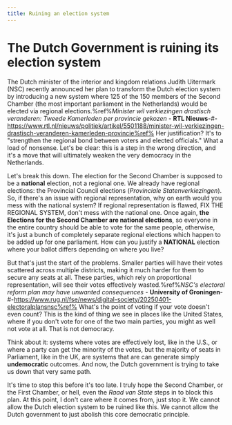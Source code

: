 ```yaml
---
title: Ruining an election system
---
```


# The Dutch Government is ruining its election system

The Dutch minister of the interior and kingdom relations Judith Uitermark (NSC) recently announced her plan to transform the Dutch election system by introducing a new system where 125 of the 150 members of the Second Chamber (the most important parliament in the Netherlands) would be elected via regional elections.%ref%*Minister wil verkiezingen drastisch veranderen: Tweede Kamerleden per provincie gekozen* - **RTL Nieuws**-#-https://www.rtl.nl/nieuws/politiek/artikel/5501188/minister-wil-verkiezingen-drastisch-veranderen-kamerleden-provincie%ref% Her justification? It's to "strengthen the regional bond between voters and elected officials." What a load of nonsense. Let's be clear: this is a step in the wrong direction, and it's a move that will ultimately weaken the very democracy in the Netherlands.

Let's break this down. The election for the Second Chamber is supposed to be a **national** election, not a regional one. We already have regional elections: the Provincial Council elections (*Provinciale Statenverkiezingen*). So, if there's an issue with regional representation, why on earth would you mess with the national system? If regional representation is flawed, FIX THE REGIONAL SYSTEM, don't mess with the national one. Once again, **the Elections for the Second Chamber are national elections**, so everyone in the entire country should be able to vote for the same people, otherwise, it's just a bunch of completely separate regional elections which happen to be added up for one parliament. How can you justify a **NATIONAL** election where your ballot differs depending on where you live?

But that's just the start of the problems. Smaller parties will have their votes scattered across multiple districts, making it much harder for them to secure any seats at all. These parties, which rely on proportional representation, will see their votes effectively wasted.%ref%*NSC's electoral reform plan may have unwanted consequences* - **University of Groningen**-#-https://www.rug.nl/fse/news/digital-society/20250401-electoralplansnsc%ref% What's the point of voting if your vote doesn't even count? This is the kind of thing we see in places like the United States, where if you don't vote for one of the two main parties, you might as well not vote at all. That is not democracy.

Think about it: systems where votes are effectively lost, like in the U.S., or where a party can get the minority of the votes, but the majority of seats in Parliament, like in the UK, are systems that are can generate simply **undemocratic** outcomes. And now, the Dutch government is trying to take us down that very same path.

It's time to stop this before it's too late. I truly hope the Second Chamber, or the First Chamber, or hell, even the *Raad van State* steps in to block this plan. At this point, I don't care where it comes from, just stop it. We cannot allow the Dutch election system to be ruined like this. We cannot allow the Dutch government to just abolish this core democratic principle.
